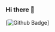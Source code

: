 ### Hi there 👋
[![Github Badge](https://img.shields.io/badge/-pedes-grey?style=flat&logo=github&logoColor=white&link=https://github.com/xtredme/)]
<!--
**xtredme/xtredme** is a ✨ _special_ ✨ repository because its `README.md` (this file) appears on your GitHub profile.

Here are some ideas to get you started:

- 🔭 I’m currently working on ...
- 🌱 I’m currently learning ...
- 👯 I’m looking to collaborate on ...
- 🤔 I’m looking for help with ...
- 💬 Ask me about ...
- 📫 How to reach me: ...
- 😄 Pronouns: ...
- ⚡ Fun fact: ...
-->
